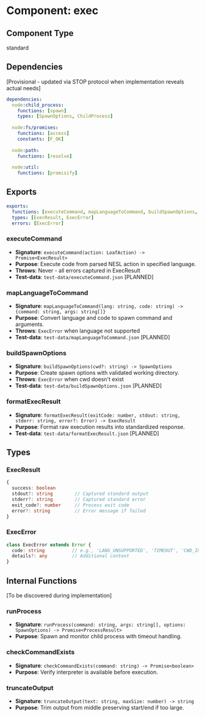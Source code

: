 # Component: exec

## Component Type
standard

## Dependencies
[Provisional - updated via STOP protocol when implementation reveals actual needs]

```yaml
dependencies:
  node:child_process:
    functions: [spawn]
    types: [SpawnOptions, ChildProcess]
  
  node:fs/promises:
    functions: [access]
    constants: [F_OK]
    
  node:path:
    functions: [resolve]
    
  node:util:
    functions: [promisify]
```

## Exports

```yaml
exports:
  functions: [executeCommand, mapLanguageToCommand, buildSpawnOptions, formatExecResult]
  types: [ExecResult, ExecError]
  errors: [ExecError]
```

### executeCommand
- **Signature**: `executeCommand(action: LoafAction) -> Promise<ExecResult>`
- **Purpose**: Execute code from parsed NESL action in specified language.
- **Throws**: Never - all errors captured in ExecResult
- **Test-data**: `test-data/executeCommand.json` [PLANNED]

### mapLanguageToCommand
- **Signature**: `mapLanguageToCommand(lang: string, code: string) -> {command: string, args: string[]}`
- **Purpose**: Convert language and code to spawn command and arguments.
- **Throws**: `ExecError` when language not supported
- **Test-data**: `test-data/mapLanguageToCommand.json` [PLANNED]

### buildSpawnOptions
- **Signature**: `buildSpawnOptions(cwd?: string) -> SpawnOptions`
- **Purpose**: Create spawn options with validated working directory.
- **Throws**: `ExecError` when cwd doesn't exist
- **Test-data**: `test-data/buildSpawnOptions.json` [PLANNED]

### formatExecResult
- **Signature**: `formatExecResult(exitCode: number, stdout: string, stderr: string, error?: Error) -> ExecResult`
- **Purpose**: Format raw execution results into standardized response.
- **Test-data**: `test-data/formatExecResult.json` [PLANNED]

## Types

### ExecResult
```typescript
{
  success: boolean
  stdout?: string        // Captured standard output
  stderr?: string        // Captured standard error  
  exit_code?: number     // Process exit code
  error?: string         // Error message if failed
}
```

### ExecError
```typescript
class ExecError extends Error {
  code: string          // e.g., 'LANG_UNSUPPORTED', 'TIMEOUT', 'CWD_INVALID'
  details?: any         // Additional context
}
```

## Internal Functions
[To be discovered during implementation]

### runProcess
- **Signature**: `runProcess(command: string, args: string[], options: SpawnOptions) -> Promise<ProcessResult>`
- **Purpose**: Spawn and monitor child process with timeout handling.

### checkCommandExists
- **Signature**: `checkCommandExists(command: string) -> Promise<boolean>`
- **Purpose**: Verify interpreter is available before execution.

### truncateOutput
- **Signature**: `truncateOutput(text: string, maxSize: number) -> string`
- **Purpose**: Trim output from middle preserving start/end if too large.